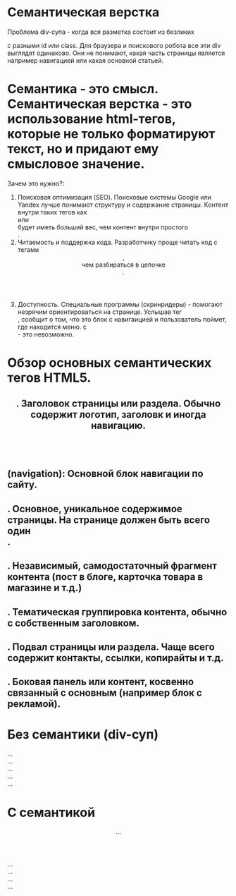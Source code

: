 # Семантическая верстка

Проблема div-супа - когда вся разметка состоит из безликих <div> с разными id или сlass.
Для браузера и поискового робота все эти div выглядят одинаково. Они не понимают, какая часть страницы является например навигацией или какая основной статьей. 

# Семантика - это смысл. Семантическая верстка - это использование html-тегов, которые не только форматируют текст, но и придают ему смысловое значение. 

Зачем это нужно?:
1) Поисковая оптимизация (SEO). Поисковые системы Google или Yandex лучше понимают структуру и содержание страницы. Контент внутри таких тегов как <article> или <main> будет иметь больший вес, чем контент внутри простого <div>. 
2) Читаемость и поддержка кода. Разработчику проще читать код с тегами <header>, <footer> чем разбираться в цепочке <div>. 
3) Доступность. Специальные программы (скринридеры) - помогают незрячим ориентироваться на странице. Услышав тег <nav>, сообщит о том, что это блок с навигаицией и пользователь поймет, где находится меню. с <div id="nav"> - это невозможно.

# Обзор основных семантических тегов HTML5. 
## <header>. Заголовок страницы или раздела. Обычно содержит логотип, заголовк и иногда навигацию. 
## <nav> (navigation): Основной блок навигации по сайту. 
## <main>. Основное, уникальное содержимое страницы. На странице должен быть всего один <main>. 
## <article>. Независимый, самодостаточный фрагмент контента (пост в блоге, карточка товара в магазине и т.д.)
## <section>. Тематическая группировка контента, обычно с собственным заголовком.
## <footer>. Подвал страницы или раздела. Чаще всего содержит контакты, ссылки, копирайты и т.д. 
## <aside>. Боковая панель или контент, косвенно связанный с основным (например блок с рекламой). 

# Без семантики (div-суп)
<body>
    <div id="header">...</div>
    <div id="nav">...</div>
    <div id="content">
        <div id="post">...</div>
    </div>
    <div id="sidebar">...</div>
    <div id="footer">...</div>
</body>

# С семантикой
<body>
    <header>...</header>
    <nav>...</nav>
    <main>
        <article>...</article>
    </main>
    <aside>...</aside>
    <footer>...</footer>
</body>